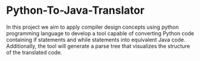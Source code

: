 # Python-To-Java-Translator
In this project we aim to apply compiler design concepts using 
python programming language to develop a tool capable of 
converting Python code containing if statements and while 
statements into equivalent Java code. Additionally, the tool will 
generate a parse tree that visualizes the structure of the translated 
code.
